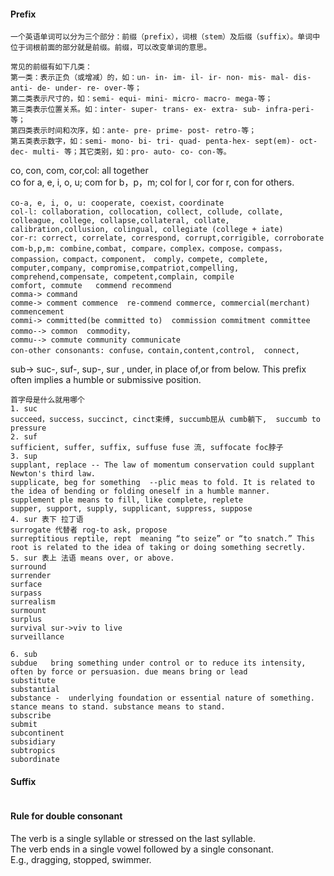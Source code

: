#### Prefix 
```
一个英语单词可以分为三个部分：前缀（prefix），词根（stem）及后缀（suffix）。单词中位于词根前面的部分就是前缀。前缀，可以改变单词的意思。

常见的前缀有如下几类：
第一类：表示正负（或增减）的，如：un- in- im- il- ir- non- mis- mal- dis- anti- de- under- re- over-等；
第二类表示尺寸的，如：semi- equi- mini- micro- macro- mega-等；
第三类表示位置关系。如：inter- super- trans- ex- extra- sub- infra-peri-等；
第四类表示时间和次序，如：ante- pre- prime- post- retro-等；
第五类表示数字，如：semi- mono- bi- tri- quad- penta-hex- sept(em)- oct- dec- multi- 等；其它类别，如：pro- auto- co- con-等。
```
co, con, com, cor,col: all together   
co for a, e, i, o, u; com for b，p，m; col for l, cor for r, con for others.   
```
co-a, e, i, o, u: cooperate, coexist，coordinate
col-l: collaboration, collocation, collect, collude, collate, colleague, college, collapse,collateral, collate, calibration,collusion, colingual, collegiate (college + iate)
cor-r: correct, correlate, correspond, corrupt,corrigible, corroborate
com-b,p,m: combine,combat, compare，complex，compose，compass，compassion，compact，component， comply，compete, complete, computer,company, compromise,compatriot,compelling,  
comprehend,compensate, competent,complain, compile
comfort, commute   commend recommend
comma-> command
comme-> comment commence  re-commend commerce, commercial(merchant) commencement
commi-> committed(be committed to)  commission commitment committee   
commo--> common  commodity，
commu--> commute community communicate
con-other consonants: confuse，contain,content,control,  connect,

```
sub-> suc-, suf-, sup-, sur , under, in place of,or from below. This prefix often implies a humble or submissive position.
```
首字母是什么就用哪个
1. suc
succeed，success，succinct, cinct束缚, succumb屈从 cumb躺下,  succumb to pressure
2. suf
sufficient, suffer, suffix, suffuse fuse 流, suffocate foc脖子
3. sup
supplant, replace -- The law of momentum conservation could supplant Newton's third law.
supplicate, beg for something  --plic meas to fold. It is related to the idea of bending or folding oneself in a humble manner.
supplement ple means to fill, like complete, replete
supper, support, supply, supplicant, suppress, suppose
4. sur 表下 拉丁语
surrogate 代替者 rog-to ask, propose
surreptitious reptile, rept  meaning “to seize” or “to snatch.” This root is related to the idea of taking or doing something secretly.
5. sur 表上 法语 means over, or above.
surround
surrender
surface
surpass
surrealism
surmount
surplus
survival sur->viv to live
surveillance

6. sub
subdue   bring something under control or to reduce its intensity, often by force or persuasion. due means bring or lead
substitute
substantial 
substance -  underlying foundation or essential nature of something. stance means to stand. substance means to stand.
subscribe
submit
subcontinent
subsidiary
subtropics
subordinate
```
#### Suffix
```
```
#### Rule for double consonant
The verb is a single syllable or stressed on the last syllable.   
The verb ends in a single vowel followed by a single consonant.  
E.g., dragging, stopped, swimmer.
